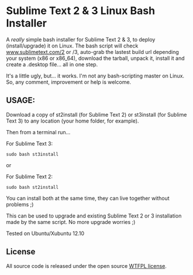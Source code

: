 Sublime Text 2 & 3 Linux Bash Installer
=============================

A *really* simple bash installer for Sublime Text 2 & 3, to deploy (install/upgrade) it on Linux.
The bash script will check www.sublimetext.com/2 or /3, auto-grab the lastest build url depending your system (x86 or x86_64), download the tarball, unpack it, install it and create a .desktop file... all in one step.

It's a little ugly, but... it works. I'm not any bash-scripting master on Linux.
So, any comment, improvement or help is welcome.

## USAGE:
Download a copy of st2install (for Sublime Text 2) or st3install (for Sublime Text 3) to any location (your home folder, for example).

Then from a terminal run...

For Sublime Text 3:
```
sudo bash st3install
```
or

For Sublime Text 2:
```
sudo bash st2install
```


You can install both at the same time, they can live together without problems ;)

This can be used to upgrade and existing Sublime Text 2 or 3 installation made by the same script.
No more upgrade worries ;)

Tested on Ubuntu/Xubuntu 12.10

## License

All source code is released under the open source [WTFPL license](http://en.wikipedia.org/wiki/WTFPL).
